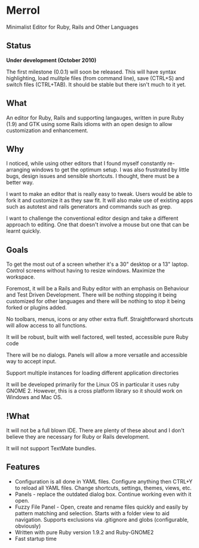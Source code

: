 Merrol
======
Minimalist Editor for Ruby, Rails and Other Languages

Status
----------------------------------
**Under development (October 2010)**

The first milestone (0.0.1) will soon be released. This will have syntax highlighting, load mulitple files (from command line), save (CTRL+S) and switch files (CTRL+TAB). It should be stable but there isn't much to it yet.


What
----------------------------------
An editor for Ruby, Rails and supporting langauges, written in pure Ruby (1.9) and GTK using some Rails idioms with an open design to allow customization and enhancement.

Why
----------------------------------
I noticed, while using other editors that I found myself constantly re-arranging windows to get the optimum setup. I was also frustrated by little bugs, design issues and sensible shortcuts. I thought, there must be a better way.

I want to make an editor that is really easy to tweak. Users would be able to fork it and customize it as they saw fit. It will also make use of existing apps such as autotest and rails generators and commands such as grep.

I want to challenge the conventional editor design and take a different approach to editing. One that doesn't involve a mouse but one that can be learnt quickly.

Goals
----------------------------------
To get the most out of a screen whether it's a 30" desktop or a 13" laptop. Control screens without having to resize windows. Maximize the workspace.

Foremost, it will be a Rails and Ruby editor with an emphasis on Behaviour and Test Driven Development. There will be nothing stopping it being customized for other languages and there will be nothing to stop it being forked or plugins added.

No toolbars, menus, icons or any other extra fluff. Straightforward shortcuts will allow access to all functions.

It will be robust, built with well factored, well tested, accessible pure Ruby code

There will be no dialogs. Panels will allow a more versatile and accessible way to accept input.

Support multiple instances for loading different application directories

It will be developed primarily for the Linux OS in particular it uses ruby GNOME 2. However, this is a cross platform library so it should work on Windows and Mac OS.


!What
----------------------------------
It will not be a full blown IDE. There are plenty of these about and I don't believe they are necessary for Ruby or Rails development.

It will not support TextMate bundles.

Features
----------------------------------
* Configuration is all done in YAML files. Configure anything then CTRL+Y to reload all YAML files. Change shortcuts, settings, themes, views, etc.
* Panels - replace the outdated dialog box. Continue working even with it open.
* Fuzzy File Panel - Open, create and rename files quickly and easily by pattern matching and selection. Starts with a folder view to aid navigation. Supports exclusions via .gitignore and globs (configurable, obviously)
* Written with pure Ruby version 1.9.2 and Ruby-GNOME2
* Fast startup time

